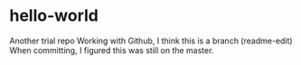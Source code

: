 # hello-world
Another trial repo
Working with Github, I think this is a branch (readme-edit)
When committing, I figured this was still on the master.
